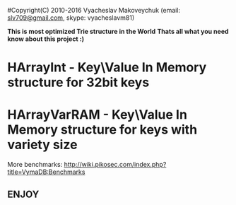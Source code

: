#Copyright(C) 2010-2016 Vyacheslav Makoveychuk (email: slv709@gmail.com, skype: vyacheslavm81)

**This is most optimized Trie structure in the World**
**Thats all what you need know about this project :)**

# HArrayInt - Key\Value In Memory structure for 32bit keys
# HArrayVarRAM - Key\Value In Memory structure for keys with variety size

More benchmarks:
http://wiki.pikosec.com/index.php?title=VymaDB:Benchmarks

## ENJOY

